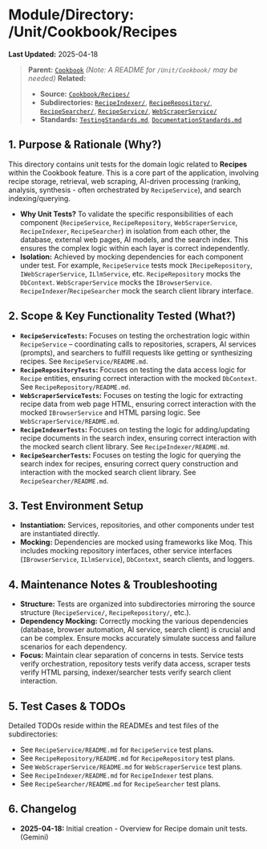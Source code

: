 # Module/Directory: /Unit/Cookbook/Recipes

**Last Updated:** 2025-04-18

> **Parent:** [`Cookbook`](../README.md)
> *(Note: A README for `/Unit/Cookbook/` may be needed)*
> **Related:**
> * **Source:** [`Cookbook/Recipes/`](../../../../api-server/Cookbook/Recipes/)
> * **Subdirectories:** [`RecipeIndexer/`](RecipeIndexer/README.md), [`RecipeRepository/`](RecipeRepository/README.md), [`RecipeSearcher/`](RecipeSearcher/README.md), [`RecipeService/`](RecipeService/README.md), [`WebScraperService/`](WebScraperService/README.md)
> * **Standards:** [`TestingStandards.md`](../../../../Docs/Development/TestingStandards.md), [`DocumentationStandards.md`](../../../../Docs/Development/DocumentationStandards.md)

## 1. Purpose & Rationale (Why?)

This directory contains unit tests for the domain logic related to **Recipes** within the Cookbook feature. This is a core part of the application, involving recipe storage, retrieval, web scraping, AI-driven processing (ranking, analysis, synthesis - often orchestrated by `RecipeService`), and search indexing/querying.

* **Why Unit Tests?** To validate the specific responsibilities of each component (`RecipeService`, `RecipeRepository`, `WebScraperService`, `RecipeIndexer`, `RecipeSearcher`) in isolation from each other, the database, external web pages, AI models, and the search index. This ensures the complex logic within each layer is correct independently.
* **Isolation:** Achieved by mocking dependencies for each component under test. For example, `RecipeService` tests mock `IRecipeRepository`, `IWebScraperService`, `ILlmService`, etc. `RecipeRepository` mocks the `DbContext`. `WebScraperService` mocks the `IBrowserService`. `RecipeIndexer`/`RecipeSearcher` mock the search client library interface.

## 2. Scope & Key Functionality Tested (What?)

* **`RecipeServiceTests`:** Focuses on testing the orchestration logic within `RecipeService` – coordinating calls to repositories, scrapers, AI services (prompts), and searchers to fulfill requests like getting or synthesizing recipes. See `RecipeService/README.md`.
* **`RecipeRepositoryTests`:** Focuses on testing the data access logic for `Recipe` entities, ensuring correct interaction with the mocked `DbContext`. See `RecipeRepository/README.md`.
* **`WebScraperServiceTests`:** Focuses on testing the logic for extracting recipe data from web page HTML, ensuring correct interaction with the mocked `IBrowserService` and HTML parsing logic. See `WebScraperService/README.md`.
* **`RecipeIndexerTests`:** Focuses on testing the logic for adding/updating recipe documents in the search index, ensuring correct interaction with the mocked search client library. See `RecipeIndexer/README.md`.
* **`RecipeSearcherTests`:** Focuses on testing the logic for querying the search index for recipes, ensuring correct query construction and interaction with the mocked search client library. See `RecipeSearcher/README.md`.

## 3. Test Environment Setup

* **Instantiation:** Services, repositories, and other components under test are instantiated directly.
* **Mocking:** Dependencies are mocked using frameworks like Moq. This includes mocking repository interfaces, other service interfaces (`IBrowserService`, `ILlmService`), `DbContext`, search clients, and loggers.

## 4. Maintenance Notes & Troubleshooting

* **Structure:** Tests are organized into subdirectories mirroring the source structure (`RecipeService/`, `RecipeRepository/`, etc.).
* **Dependency Mocking:** Correctly mocking the various dependencies (database, browser automation, AI service, search client) is crucial and can be complex. Ensure mocks accurately simulate success and failure scenarios for each dependency.
* **Focus:** Maintain clear separation of concerns in tests. Service tests verify orchestration, repository tests verify data access, scraper tests verify HTML parsing, indexer/searcher tests verify search client interaction.

## 5. Test Cases & TODOs

Detailed TODOs reside within the READMEs and test files of the subdirectories:

* See `RecipeService/README.md` for `RecipeService` test plans.
* See `RecipeRepository/README.md` for `RecipeRepository` test plans.
* See `WebScraperService/README.md` for `WebScraperService` test plans.
* See `RecipeIndexer/README.md` for `RecipeIndexer` test plans.
* See `RecipeSearcher/README.md` for `RecipeSearcher` test plans.

## 6. Changelog

* **2025-04-18:** Initial creation - Overview for Recipe domain unit tests. (Gemini)

